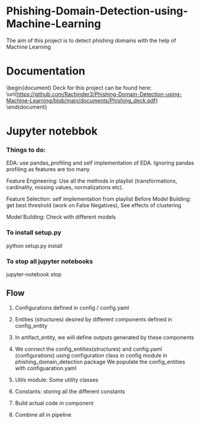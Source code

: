 # Phishing-Domain-Detection-using-Machine-Learning
The aim of this project is to detect phishing domains with the help of Machine Learning

# Documentation
\begin{document}
Deck for this project can be found here: \url{https://github.com/Rachinder3/Phishing-Domain-Detection-using-Machine-Learning/blob/main/documents/Phishing_deck.pdf}
\end{document}

# Jupyter notebbok
### Things to do:
 EDA: use pandas_profiling and self implementation of EDA. Ignoring pandas profiling as features are too many

 Feature Engineering: Use all the methods in playlist (transformations, cardinality, missing values, normalizations etc). 

 Feature Selection: self implementation from playlist
 Before Model Building: get best threshold (work on False Negatives), See effects of clustering

 Model Building: Check with different models


### To install setup.py
python setup.py install


### To stop all jupyter notebooks
jupyter-notebook stop



## Flow

1. Configurations defined in config / config.yaml

2. Entities (structures) desired by different components defined in config_entity

3. In artifact_entity, we will define outputs generated by these components

4. We connect the config_entities(structures) and config.yaml (configurations) using configuration class in config module in phishing_domain_detection package
We populate the config_entities with configuaration.yaml


5. Utils module: Some utility classes

6. Constants: storing all the different constants

7. Build actual code in component

8. Combine all in pipeline



